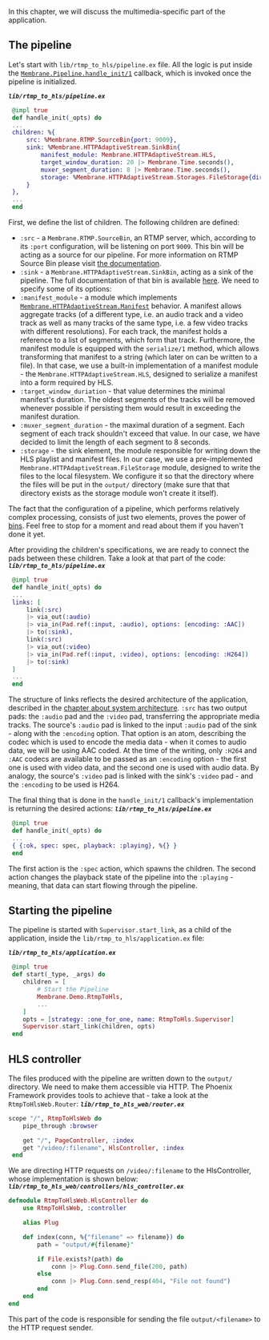 In this chapter, we will discuss the multimedia-specific part of the application.

## The pipeline

Let's start with `lib/rtmp_to_hls/pipeline.ex` file. All the logic is put inside the [`Membrane.Pipeline.handle_init/1`](https://hexdocs.pm/membrane_core/Membrane.Pipeline.html#c:handle_init/1) callback,
which is invoked once the pipeline is initialized.

**_`lib/rtmp_to_hls/pipeline.ex`_**

```Elixir
 @impl true
 def handle_init(_opts) do
 ...
 children: %{
     src: %Membrane.RTMP.SourceBin{port: 9009},
     sink: %Membrane.HTTPAdaptiveStream.SinkBin{
         manifest_module: Membrane.HTTPAdaptiveStream.HLS,
         target_window_duration: 20 |> Membrane.Time.seconds(),
         muxer_segment_duration: 8 |> Membrane.Time.seconds(),
         storage: %Membrane.HTTPAdaptiveStream.Storages.FileStorage{directory: "output"}
     }
 },
 ...
 end
```

First, we define the list of children. The following children are defined:

- `:src` - a `Membrane.RTMP.SourceBin`, an RTMP server, which, according to its `:port` configuration, will be listening on port `9009`. This bin will be acting as a source for our pipeline. For more information on RTMP Source Bin please visit [the documentation](https://hexdocs.pm/membrane_rtmp_plugin/Membrane.RTMP.SourceBin.html).
- `:sink` - a `Membrane.HTTPAdaptiveStream.SinkBin`, acting as a sink of the pipeline. The full documentation of that bin is available [here](https://hexdocs.pm/membrane_http_adaptive_stream_plugin/Membrane.HTTPAdaptiveStream.SinkBin.html). We need to specify some of its options:
- `:manifest_module` - a module which implements [`Membrane.HTTPAdaptiveStream.Manifest`](https://hexdocs.pm/membrane_http_adaptive_stream_plugin/Membrane.HTTPAdaptiveStream.Manifest.html#c:serialize/1) behavior. A manifest allows aggregate tracks (of a different type, i.e. an audio track and a video track as well as many tracks of the same type, i.e. a few video tracks with different resolutions). For each track, the manifest holds a reference to a list of segments, which form that track. Furthermore, the manifest module is equipped with the `serialize/1` method, which allows transforming that manifest to a string (which later on can be written to a file). In that case, we use a built-in implementation of a manifest module - the `Membrane.HTTPAdaptiveStream.HLS`, designed to serialize a manifest into a form required by HLS.
- `:target_window_duriation` - that value determines the minimal manifest's duration. The oldest segments of the tracks will be removed whenever possible if persisting them would result in exceeding the manifest duration.
- `:muxer_segment_duration` - the maximal duration of a segment. Each segment of each track shouldn't exceed that value. In our case, we have decided to limit the length of each segment to 8 seconds.
- `:storage` - the sink element, the module responsible for writing down the HLS playlist and manifest files. In our case, we use a pre-implemented `Membrane.HTTPAdaptiveStream.FileStorage` module, designed to write the files to the local filesystem. We configure it so that the directory where the files will be put in the `output/` directory (make sure that that directory exists as the storage module won't create it itself).

The fact that the configuration of a pipeline, which performs relatively complex processing, consists of just two elements, proves the power of [bins](/basic_pipeline_extension/02_Bin.md). Feel free to stop for a moment and read about them if you haven't done it yet.

After providing the children's specifications, we are ready to connect the pads between these children. Take a look at that part of the code:
**_`lib/rtmp_to_hls/pipeline.ex`_**

```Elixir
 @impl true
 def handle_init(_opts) do
 ...
 links: [
     link(:src)
     |> via_out(:audio)
     |> via_in(Pad.ref(:input, :audio), options: [encoding: :AAC])
     |> to(:sink),
     link(:src)
     |> via_out(:video)
     |> via_in(Pad.ref(:input, :video), options: [encoding: :H264])
     |> to(:sink)
 ]
 ...
 end
```

The structure of links reflects the desired architecture of the application, described in the [chapter about system architecture](../videoroom/3_SystemArchitecture.md).
`:src` has two output pads: the `:audio` pad and the `:video` pad, transferring the appropriate media tracks.
The source's `:audio` pad is linked to the input `:audio` pad of the sink - along with the `:encoding` option. That option is an atom, describing the codec which is used to encode the media data - when it comes to audio data,
we will be using AAC coded.
At the time of the writing, only `:H264` and `:AAC` codecs are available to be passed as an `:encoding` option - the first one is used with video data, and the second one is used with audio data.
By analogy, the source's `:video` pad is linked with the sink's `:video` pad - and the `:encoding` to be used is H264.

The final thing that is done in the `handle_init/1` callback's implementation is returning the desired actions:
**_`lib/rtmp_to_hls/pipeline.ex`_**

```Elixir
 @impl true
 def handle_init(_opts) do
 ...
 { {:ok, spec: spec, playback: :playing}, %{} }
 end
```

The first action is the `:spec` action, which spawns the children. The second action changes the playback state of the pipeline into the `:playing` - meaning, that data can start flowing through the pipeline.

## Starting the pipeline

The pipeline is started with `Supervisor.start_link`, as a child of the application, inside the `lib/rtmp_to_hls/application.ex` file:

**_`lib/rtmp_to_hls/application.ex`_**

```Elixir
 @impl true
 def start(_type, _args) do
    children = [
        # Start the Pipeline
        Membrane.Demo.RtmpToHls,
        ...
    ]
    opts = [strategy: :one_for_one, name: RtmpToHls.Supervisor]
    Supervisor.start_link(children, opts)
 end
```

## HLS controller

The files produced with the pipeline are written down to the `output/` directory. We need to make them accessible via HTTP.
The Phoenix Framework provides tools to achieve that - take a look at the `RtmpToHlsWeb.Router`:
**_`lib/rtmp_to_hls_web/router.ex`_**

```Elixir
scope "/", RtmpToHlsWeb do
    pipe_through :browser

    get "/", PageController, :index
    get "/video/:filename", HlsController, :index
 end
 ```

We are directing HTTP requests on `/video/:filename` to the HlsController, whose implementation is shown below:
**_`lib/rtmp_to_hls_web/controllers/hls_controller.ex`_**

```Elixir
defmodule RtmpToHlsWeb.HlsController do
    use RtmpToHlsWeb, :controller

    alias Plug

    def index(conn, %{"filename" => filename}) do
        path = "output/#{filename}"

        if File.exists?(path) do
            conn |> Plug.Conn.send_file(200, path)
        else
            conn |> Plug.Conn.send_resp(404, "File not found")
        end
    end
end
```

This part of the code is responsible for sending the file `output/<filename>` to the HTTP request sender.
